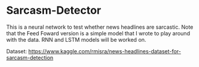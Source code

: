 # Sarcasm-Detector
This is a neural network to test whether news headlines are sarcastic. Note that the Feed Foward version is a simple model that I wrote to play around with the data. RNN and LSTM models will be worked on.

Dataset: https://www.kaggle.com/rmisra/news-headlines-dataset-for-sarcasm-detection
